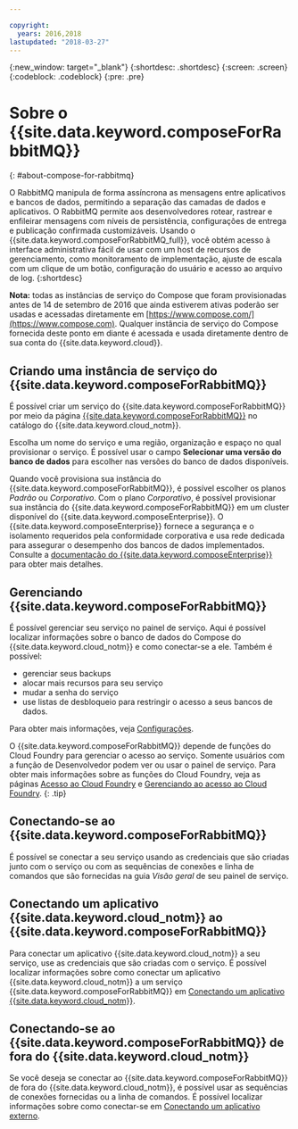 ```yaml
---

copyright:
  years: 2016,2018
lastupdated: "2018-03-27"
---
```


{:new_window: target="_blank"}
{:shortdesc: .shortdesc}
{:screen: .screen}
{:codeblock: .codeblock}
{:pre: .pre}

# Sobre o {{site.data.keyword.composeForRabbitMQ}}
{: #about-compose-for-rabbitmq}

O RabbitMQ manipula de forma assíncrona as mensagens entre aplicativos e
bancos de dados, permitindo a separação das camadas de dados e aplicativos. O RabbitMQ
permite aos desenvolvedores rotear, rastrear e enfileirar mensagens com níveis de
persistência, configurações de entrega e publicação confirmada customizáveis. Usando o
{{site.data.keyword.composeForRabbitMQ_full}}, você obtém acesso à interface
administrativa fácil de usar com um host de recursos de gerenciamento, como monitoramento
de implementação, ajuste de escala com um clique de um botão, configuração do usuário e
acesso ao arquivo de log.
{:shortdesc}

**Nota:** todas as instâncias de serviço do Compose que foram
provisionadas antes de 14 de setembro de 2016 que ainda estiverem ativas poderão ser
usadas e acessadas diretamente em
[https://www.compose.com/](https://www.compose.com). Qualquer instância de serviço do Compose fornecida deste ponto em diante é acessada e usada diretamente dentro de sua conta do {{site.data.keyword.cloud}}.

## Criando uma instância de serviço do {{site.data.keyword.composeForRabbitMQ}}

É possível criar um serviço do {{site.data.keyword.composeForRabbitMQ}} por meio da página [{{site.data.keyword.composeForRabbitMQ}}](https://console.{DomainName}/catalog/services/compose-for-rabbitmq/) no catálogo do {{site.data.keyword.cloud_notm}}.

Escolha um nome do serviço e uma região, organização e espaço no qual provisionar o serviço. É possível usar o campo **Selecionar uma versão do banco de dados** para escolher nas versões do banco de dados disponíveis.

Quando você provisiona sua instância do {{site.data.keyword.composeForRabbitMQ}}, é possível escolher os planos *Padrão* ou *Corporativo*. Com o plano *Corporativo*, é possível provisionar sua instância do {{site.data.keyword.composeForRabbitMQ}} em um cluster disponível do {{site.data.keyword.composeEnterprise}}. O {{site.data.keyword.composeEnterprise}} fornece a segurança e o isolamento requeridos pela conformidade corporativa e usa rede dedicada para assegurar o desempenho dos bancos de dados implementados. Consulte a  [ documentação do {{site.data.keyword.composeEnterprise}}  ](/docs/services/ComposeEnterprise/index.html)  para obter mais detalhes.

## Gerenciando {{site.data.keyword.composeForRabbitMQ}}

É possível gerenciar seu serviço no painel de serviço. Aqui é possível localizar informações sobre o banco de dados do Compose do {{site.data.keyword.cloud_notm}} e como conectar-se a ele. Também é possível:
- gerenciar seus backups 
- alocar mais recursos para seu serviço 
- mudar a senha do serviço
- use listas de desbloqueio para restringir o acesso a seus bancos de dados. 

Para obter mais informações, veja [Configurações](./dashboard-settings.html).

O {{site.data.keyword.composeForRabbitMQ}} depende de funções do Cloud Foundry para gerenciar o acesso ao serviço. Somente usuários com a função de Desenvolvedor podem ver ou usar o painel de serviço. Para obter mais informações sobre as funções do Cloud Foundry, veja as páginas [Acesso ao Cloud Foundry](https://console.{DomainName}/docs/iam/cfaccess.html#cfaccess) e [Gerenciando ao acesso ao Cloud Foundry](https://console.{DomainName}/docs/iam/mngcf.html#mngcf).
{: .tip}

## Conectando-se ao {{site.data.keyword.composeForRabbitMQ}}

É possível se conectar a seu serviço usando as credenciais que são criadas junto com o serviço ou com as sequências de conexões e linha de comandos que são fornecidas na guia *Visão geral* de seu painel de serviço.

## Conectando um aplicativo {{site.data.keyword.cloud_notm}} ao {{site.data.keyword.composeForRabbitMQ}}

Para conectar um aplicativo {{site.data.keyword.cloud_notm}} a seu serviço, use as credenciais que são criadas com o serviço. É possível localizar informações sobre como conectar um aplicativo {{site.data.keyword.cloud_notm}} a um serviço {{site.data.keyword.composeForRabbitMQ}} em [Conectando um aplicativo {{site.data.keyword.cloud_notm}}](./connecting-bluemix-app.html).

## Conectando-se ao {{site.data.keyword.composeForRabbitMQ}} de fora do {{site.data.keyword.cloud_notm}}

Se você deseja se conectar ao {{site.data.keyword.composeForRabbitMQ}} de fora do {{site.data.keyword.cloud_notm}}, é possível usar as sequências de conexões fornecidas ou a linha de comandos. É possível localizar informações sobre como conectar-se em [Conectando um aplicativo externo](./connecting-external.html).
